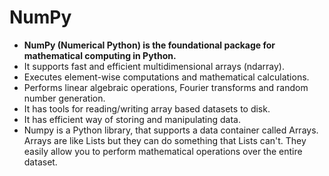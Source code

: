 # NumPy
- __NumPy (Numerical Python) is the foundational package for mathematical computing in Python.__
- It supports fast and efficient multidimensional arrays (ndarray).
- Executes element-wise computations and mathematical calculations.
- Performs linear algebraic operations, Fourier transforms and random number generation.
- It has tools for reading/writing array based datasets to disk.
- It has efficient way of storing and manipulating data.
- Numpy is a Python library, that supports a data container called Arrays. Arrays are like Lists but they can do something that Lists can't. They easily allow you to perform mathematical operations over the entire dataset.
